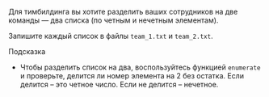 Для тимбилдинга вы хотите разделить ваших сотрудников на две команды — два списка (по четным и нечетным элементам). 

Запишите каждый список в файлы `team_1.txt` и `team_2.txt`.

Подсказка

- Чтобы разделить список на два, воспользуйтесь функцией `enumerate` и проверьте, делится ли номер элемента на 2 без остатка. 
Если делится – это четное число. Если не делится – нечетное.